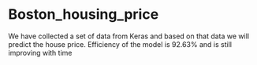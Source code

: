 # Boston_housing_price
We have collected a set of data from Keras and based on that data we will predict the house price. Efficiency of the model is 92.63% and is still improving with time

